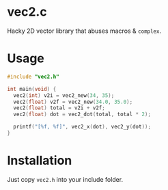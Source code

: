 # vec2.c

Hacky 2D vector library that abuses macros & `complex`.

# Usage

```c
#include "vec2.h"

int main(void) {
  vec2(int) v2i = vec2_new(34, 35);
  vec2(float) v2f = vec2_new(34.0, 35.0);
  vec2(float) total = v2i + v2f;
  vec2(float) dot = vec2_dot(total, total * 2);

  printf("[%f, %f]", vec2_x(dot), vec2_y(dot));
}
```

# Installation

Just copy `vec2.h` into your include folder.
